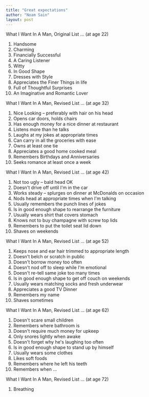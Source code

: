 ```yaml
---
title: "Great expectations"
author: "Noam Sain"
layout: post
---
```


What I Want In A Man, Original List … (at age 22)

1. Handsome
2. Charming
3. Financially Successful
4. A Caring Listener
5. Witty
6. In Good Shape
7. Dresses with Style
8. Appreciates the Finer Things in life
9. Full of Thoughtful Surprises
10. An Imaginative and Romantic Lover

What I Want In A Man, Revised List … (at age 32)

1. Nice Looking – preferably with hair on his head
2. Opens car doors, holds chairs
3. Has enough money for a nice dinner at restaurant
4. Listens more than he talks
5. Laughs at my jokes at appropriate times
6. Can carry in all the groceries with ease
7. Owns at least one tie
8. Appreciates a good home cooked meal
9. Remembers Birthdays and Anniversaries
10. Seeks romance at least once a week

What I Want In A Man, Revised List … (at age 42)

1. Not too ugly – bald head OK
2. Doesn't drive off until I'm in the car
3. Works steady – splurges on dinner at McDonalds on occasion
4. Nods head at appropriate times when I'm talking
5. Usually remembers the punch lines of jokes
6. Is in good enough shape to rearrange the furniture
7. Usually wears shirt that covers stomach
8. Knows not to buy champagne with screw top lids
9. Remembers to put the toilet seat lid down
10. Shaves on weekends

What I Want In A Man, Revised List … (at age 52)

1. Keeps nose and ear hair trimmed to appropriate length
2. Doesn't belch or scratch in public
3. Doesn't borrow money too often
4. Doesn't nod off to sleep while I'm emotional
5. Doesn't re-tell same joke too many times
6. Is in good enough shape to get off couch on weekends
7. Usually wears matching socks and fresh underwear
8. Appreciates a good TV Dinner
9. Remembers my name
10. Shaves sometimes

What I Want In A Man, Revised List … (at age 62)

1. Doesn't scare small children
2. Remembers where bathroom is
3. Doesn't require much money for upkeep
4. Only snores lightly when awake
5. Doesn't forget why he's laughing too often
6. Is in good enough shape to stand up by himself
7. Usually wears some clothes
8. Likes soft foods
9. Remembers where he left his teeth
10. Remembers when …

What I Want In A Man, Revised List … (at age 72)

1. Breathing
